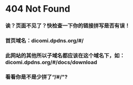 # 404 Not Found <!-- {docsify-ignore-all} -->
### 诶？页面不见了？快检查一下你的链接拼写是否有误！
### 首页域名：dicomi.dpdns.org/#/
### 此网站的其他所以子域名都应该在这个域名下，如：dicomi.dpdns.org/#/docs/download
### 看看你是不是少拼了“/#/"?
